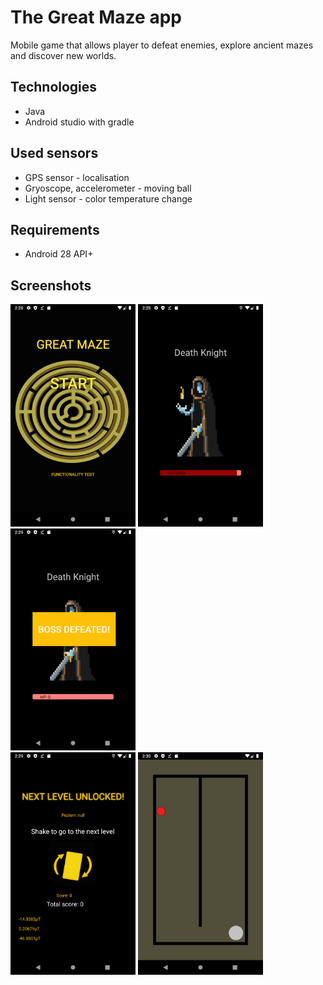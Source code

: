 # The Great Maze app
Mobile game that allows player to defeat enemies, explore ancient mazes and discover new worlds.

## Technologies
* Java
* Android studio with gradle
## Used sensors
* GPS sensor - localisation
* Gryoscope, accelerometer - moving ball
* Light sensor - color temperature change

## Requirements 
* Android 28 API+

## Screenshots
<img src="./Screenshots/1.png"  width="200px"/>       <img src="./Screenshots/2.png"  width="200px"/>       <img src="./Screenshots/3.png"  width="200px"/><br/>
<img src="./Screenshots/4.png"  width="200px"/>       <img src="./Screenshots/5.png"  width="200px"/>      
